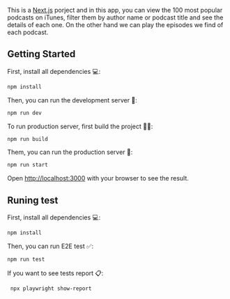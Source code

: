This is a [Next.js](https://nextjs.org/) porject and in this app, you can view the 100 most popular podcasts on iTunes, filter them by author name or podcast title and see the details of each one. On the other hand we can play the episodes we find of each podcast.

## Getting Started

First, install all dependencies 💻:

```bash
npm install
```

Then, you can run the development server 🚀:

```bash
npm run dev
```

To run production server, first build the project 🧱🔨:

```bash
npm run build
```

Them, you can run the production server 🚀:

```bash
npm run start
```

Open [http://localhost:3000](http://localhost:3000) with your browser to see the result.

## Runing test

First, install all dependencies 💻:

```bash
npm install
```

Then, you can run E2E test ✅:

```bash
npm run test
```

If you want to see tests report 📋:

```bash
 npx playwright show-report
```
